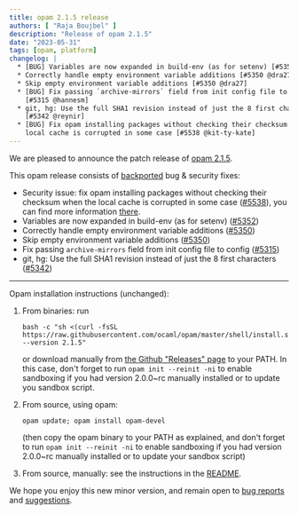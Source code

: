 ```yaml
---
title: opam 2.1.5 release
authors: [ "Raja Boujbel" ]
description: "Release of opam 2.1.5"
date: "2023-05-31"
tags: [opam, platform]
changelog: |
  * [BUG] Variables are now expanded in build-env (as for setenv) [#5352 @dra27]
  * Correctly handle empty environment variable additions [#5350 @dra27]
  * Skip empty environment variable additions [#5350 @dra27]
  * [BUG] Fix passing `archive-mirrors` field from init config file to config
    [#5315 @hannesm]
  * git, hg: Use the full SHA1 revision instead of just the 8 first characters
    [#5342 @reynir]
  * [BUG] Fix opam installing packages without checking their checksum when the
    local cache is corrupted in some case [#5538 @kit-ty-kate]
---
```


<!--
_Feedback on this post is welcomed on [Discuss](https://discuss.ocaml.org/t/ann-opam-2-1-5/10299)!_
-->

We are pleased to announce the patch release of [opam 2.1.5](https://github.com/ocaml/opam/releases/tag/2.1.5).

This opam release consists of [backported](https://github.com/ocaml/opam/issues/5444) bug & security fixes:

* Security issue: fix opam installing packages without checking their checksum when the  local cache is corrupted in some case ([#5538](https://github.com/ocaml/opam/pull/5538)), you can find more information [there](opam-2-1-5-local-cache.md).
* Variables are now expanded in build-env (as for setenv) ([#5352](https://github.com/ocaml/opam/pull/5352))
* Correctly handle empty environment variable additions ([#5350](https://github.com/ocaml/opam/pull/5350))
* Skip empty environment variable additions ([#5350](https://github.com/ocaml/opam/pull/5350))
* Fix passing `archive-mirrors` field from init config file to config   ([#5315](https://github.com/ocaml/opam/pull/5315))
* git, hg: Use the full SHA1 revision instead of just the 8 first characters   ([#5342](https://github.com/ocaml/opam/pull/5342))

---

Opam installation instructions (unchanged):

1. From binaries: run

    ```
    bash -c "sh <(curl -fsSL https://raw.githubusercontent.com/ocaml/opam/master/shell/install.sh) --version 2.1.5"
    ```

    or download manually from [the Github "Releases" page](https://github.com/ocaml/opam/releases/tag/2.1.5) to your PATH. In this case, don't forget to run `opam init --reinit -ni` to enable sandboxing if you had version 2.0.0~rc manually installed or to update you sandbox script.

2. From source, using opam:

    ```
    opam update; opam install opam-devel
    ```

   (then copy the opam binary to your PATH as explained, and don't forget to run `opam init --reinit -ni` to enable sandboxing if you had version 2.0.0~rc manually installed or to update your sandbox script)

3. From source, manually: see the instructions in the [README](https://github.com/ocaml/opam/tree/2.1.5#compiling-this-repo).

We hope you enjoy this new minor version, and remain open to [bug reports](https://github.com/ocaml/opam/issues) and [suggestions](https://github.com/ocaml/opam/issues).

